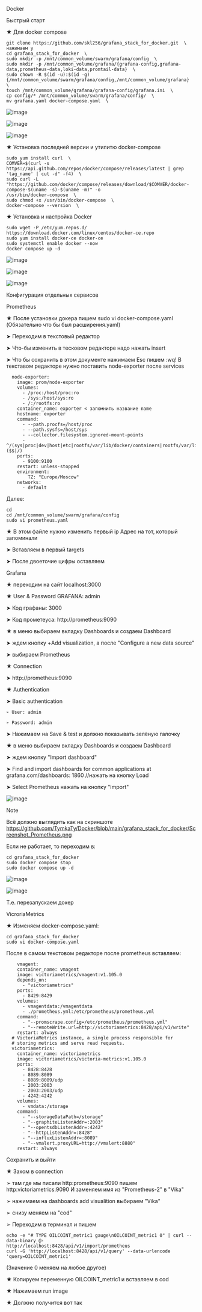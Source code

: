 Docker

Быстрый старт

★ Для docker compose

    git clone https://github.com/skl256/grafana_stack_for_docker.git  \ нажимаем y
    cd grafana_stack_for_docker  \
    sudo mkdir -p /mnt/common_volume/swarm/grafana/config  \
    sudo mkdir -p /mnt/common_volume/grafana/{grafana-config,grafana-data,prometheus-data,loki-data,promtail-data}  \
    sudo chown -R $(id -u):$(id -g) {/mnt/common_volume/swarm/grafana/config,/mnt/common_volume/grafana}  \
    touch /mnt/common_volume/grafana/grafana-config/grafana.ini  \
    cp config/* /mnt/common_volume/swarm/grafana/config/  \
    mv grafana.yaml docker-compose.yaml  \




![image](https://github.com/user-attachments/assets/aff91c2c-4315-471d-95b1-96fa0d849a2a)



![image](https://github.com/user-attachments/assets/57717d2b-f2a3-4fe1-97df-252c7b9b52b1)



![image](https://github.com/user-attachments/assets/716be64a-c45e-43ed-a965-b221b2057af8)



★ Установка последней версии и утилитю docker-compose

    sudo yum install curl  \
    COMVER=$(curl -s https://api.github.com/repos/docker/compose/releases/latest | grep 'tag_name' | cut -d" -f4)  \
    sudo curl -L "https://github.com/docker/compose/releases/download/$COMVER/docker-compose-$(uname -s)-$(uname -m)" -o 
    /usr/bin/docker-compose  \
    sudo chmod +x /usr/bin/docker-compose  \
    docker-compose --version  \

★ Установка и настройка Docker

    sudo wget -P /etc/yum.repos.d/ https://download.docker.com/linux/centos/docker-ce.repo
    sudo yum install docker-ce docker-ce
    sudo systemctl enable docker --now
    docker compose up -d


![image](https://github.com/user-attachments/assets/82d965b9-5341-4eff-9ab7-f205c92743d7)



![image](https://github.com/user-attachments/assets/01c60bc8-3113-45b0-9ea6-b95c3d91c306)


![image](https://github.com/user-attachments/assets/5c45d5f2-350b-4f5d-a4be-e1bc4b506ae3)


Конфигурация отдельных сервисов

Prometheus

★ После установки докера пишем sudo vi docker-compose.yaml (Обязательно что бы был расширения.yaml)


  
  ➤ Переходим в текстовый редактор
  
  ➤ Что-бы изменить в тесковом редакторе надо нажать insert
  
  ➤ Что бы сохранить в этом документе нажимаем Esc пишем :wq! В текставом редакторе нужно поставить node-exporter после services
  
      node-exporter:
        image: prom/node-exporter
        volumes:
          - /proc:/host/proc:ro
          - /sys:/host/sys:ro
          - /:/rootfs:ro
        container_name: exporter < запомнить название name
        hostname: exporter
        command:
          - --path.procfs=/host/proc
          - --path.sysfs=/host/sys
          - --collector.filesystem.ignored-mount-points
          - ^/(sys|proc|dev|host|etc|rootfs/var/lib/docker/containers|rootfs/var/lib/docker/overlay2|rootfs/run/docker/netns|rootfs/var/lib/docker/aufs)($$|/)
        ports:
          - 9100:9100
        restart: unless-stopped
        environment:
            TZ: "Europe/Moscow"
        networks:
          - default

Далее:

    cd
    cd /mnt/common_volume/swarm/grafana/config 
    sudo vi prometheus.yaml 

★ В этом файле нужно изменить первый ip Адрес на тот, который запоминали

  
  
  ➤ Вставляем в первый targets
  
  ➤ После двоеточие цифры оставляем

Grafana

★ переходим на сайт localhost:3000

★ User & Password GRAFANA: admin

  
  
  ➤ Код графаны: 3000
  
  ➤ Код прометеуса: http://prometheus:9090

★ в меню выбираем вкладку Dashboards и создаем Dashboard
  

  
  ➤ ждем кнопку +Add visualization, а после "Configure a new data source"
  
  ➤ выбираем Prometheus

★ Connection


  
  ➤ http://prometheus:9090

★ Authentication

  
  
  ➤ Basic authentication
    
    ➢ User: admin
    
    ➢ Password: admin
  

  
  ➤ Нажимаем на Save & test и должно показывать зелёную галочку

★ в меню выбираем вкладку Dashboards и создаем Dashboard


  
  ➤ ждем кнопку "Import dashboard"
  
  ➤ Find and import dashboards for common applications at grafana.com/dashboards: 1860 //нажать на кнопку Load
  
  ➤ Select Prometheus нажать на кнопку "Import"


![image](https://github.com/user-attachments/assets/8272c7c6-beeb-472b-afe2-d80274f9e20f)



Note

Всё должно выглядить как на скриншоте https://github.com/TymkaTy/Docker/blob/main/grafana_stack_for_docker/Screenshot_Prometheus.png


Если не работает, то переходим в:

    cd grafana_stack_for_docker
    sudo docker compose stop
    sudo docker compose up -d

![image](https://github.com/user-attachments/assets/40047abf-6f4a-45f1-984b-deab8484f990)

![image](https://github.com/user-attachments/assets/7d061740-ff41-45f8-9443-28c5e42521a9)


Т.е. перезапускаем докер

VicroriaMetrics

★ Изменяем docker-compose.yaml:

    cd grafana_stack_for_docker
    sudo vi docker-compose.yaml

После в самом текстовом редакторе после prometheus вставляем:

        vmagent:
        container_name: vmagent
        image: victoriametrics/vmagent:v1.105.0
        depends_on:
          - "victoriametrics"
        ports:
          - 8429:8429
        volumes:
          - vmagentdata:/vmagentdata
          - ./prometheus.yml:/etc/prometheus/prometheus.yml
        command:
          - "--promscrape.config=/etc/prometheus/prometheus.yml"
          - "--remoteWrite.url=http://victoriametrics:8428/api/v1/write"
        restart: always
      # VictoriaMetrics instance, a single process responsible for
      # storing metrics and serve read requests.
      victoriametrics:
        container_name: victoriametrics
        image: victoriametrics/victoria-metrics:v1.105.0
        ports:
          - 8428:8428
          - 8089:8089
          - 8089:8089/udp
          - 2003:2003
          - 2003:2003/udp
          - 4242:4242
        volumes:
          - vmdata:/storage
        command:
          - "--storageDataPath=/storage"
          - "--graphiteListenAddr=:2003"
          - "--opentsdbListenAddr=:4242"
          - "--httpListenAddr=:8428"
          - "--influxListenAddr=:8089"
          - "--vmalert.proxyURL=http://vmalert:8880"
        restart: always

Сохранить и выйти

★ Захом в connection


   
   ➢ там где мы писали http:prometheus:9090 пишем http:victoriametrics:9090 И заменяем имя из "Prometheus-2" в "Vika"
   
   ➢ нажимаем на dashboards add visualition выбираем "Vika"
   
   ➢ снизу меняем на "cod"
   
   ➢ Переходим в терминал и пишем

    echo -e "# TYPE OILCOINT_metric1 gauge\nOILCOINT_metric1 0" | curl --data-binary @- 
    http://localhost:8428/api/v1/import/prometheus  
    curl -G 'http://localhost:8428/api/v1/query' --data-urlencode 'query=OILCOINT_metric1'

(Значение 0 меняем на любое другое)

★ Копируем переменную OILCOINT_metric1 и вставляем в cod

★ Нажимаем run image

★ Должно получится вот так
